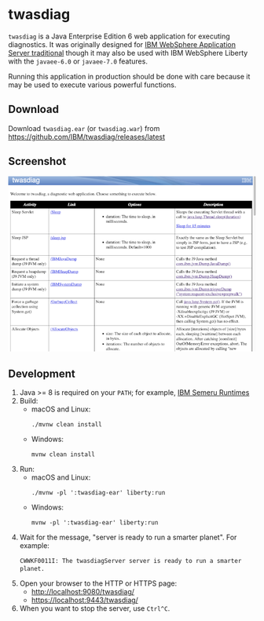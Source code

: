 # twasdiag

`twasdiag` is a Java Enterprise Edition 6 web application for executing diagnostics. It was originally designed for [IBM WebSphere Application Server traditional](https://www.ibm.com/docs/en/was-nd/9.0.5) though it may also be used with IBM WebSphere Liberty with the `javaee-6.0` or `javaee-7.0` features.

Running this application in production should be done with care because it may be used to execute various powerful functions.

## Download

Download `twasdiag.ear` (or `twasdiag.war`) from <https://github.com/IBM/twasdiag/releases/latest>

## Screenshot

![Screenshot](screenshot.png)

## Development

1. Java >= 8 is required on your `PATH`; for example, [IBM Semeru Runtimes](https://developer.ibm.com/languages/java/semeru-runtimes/downloads/)
1. Build:
    * macOS and Linux:
      ```
      ./mvnw clean install
      ```
    * Windows:
      ```
      mvnw clean install
      ```
1. Run:
    * macOS and Linux:
      ```
      ./mvnw -pl ':twasdiag-ear' liberty:run
      ```
    * Windows:
      ```
      mvnw -pl ':twasdiag-ear' liberty:run
      ```
1. Wait for the message, "server is ready to run a smarter planet". For example:
   ```
   CWWKF0011I: The twasdiagServer server is ready to run a smarter planet.
   ```
1. Open your browser to the HTTP or HTTPS page:
    * <http://localhost:9080/twasdiag/>
    * <https://localhost:9443/twasdiag/>
1. When you want to stop the server, use `Ctrl^C`.
